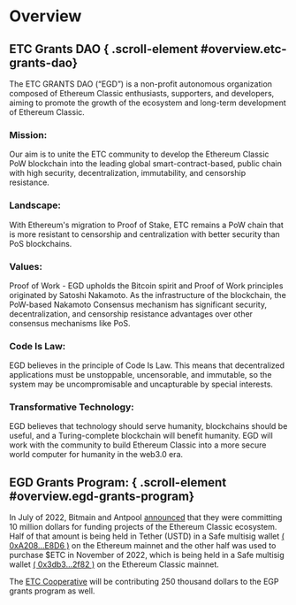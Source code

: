 # Overview

## ETC Grants DAO { .scroll-element #overview.etc-grants-dao}

The ETC GRANTS DAO (“EGD”) is a non-profit autonomous organization composed of Ethereum Classic enthusiasts, supporters, and developers, aiming to promote the growth of the ecosystem and long-term development of Ethereum Classic.

### Mission:

Our aim is to unite the ETC community to develop the Ethereum Classic PoW blockchain into the leading global smart-contract-based, public chain with high security, decentralization, immutability, and censorship resistance.

### Landscape: 

With Ethereum's migration to Proof of Stake, ETC remains a PoW chain that is more resistant to censorship and centralization with better security than PoS blockchains. 

### Values:

Proof of Work - EGD upholds the Bitcoin spirit and Proof of Work principles originated by Satoshi Nakamoto. As the infrastructure of the blockchain, the PoW-based Nakamoto Consensus mechanism has significant security, decentralization, and censorship resistance advantages over other consensus mechanisms like PoS.

### Code Is Law:

EGD believes in the principle of Code Is Law. This means that decentralized applications must be unstoppable, uncensorable, and immutable, so the system may be uncompromisable and uncapturable by special interests.

### Transformative Technology:

EGD believes that technology should serve humanity, blockchains should be useful, and a Turing-complete blockchain will benefit humanity. EGD will work with the community to build Ethereum Classic into a more secure world computer for humanity in the web3.0 era.

## EGD Grants Program: { .scroll-element #overview.egd-grants-program}

In July of 2022, Bitmain and Antpool [announced](https://www.coindesk.com/business/2022/07/26/antpool-supports-ethereum-classic-ecosystem-with-10m-investment/) that they were committing 10 million dollars for funding projects of the Ethereum Classic ecosystem. Half of that amount is being held in Tether (USTD) in a Safe multisig wallet [( 0xA208...E8D6 )](https://app.safe.global/eth:0xA208013A926718B43A6609e29691783833dcE8D6/balances) on the Ethereum mainnet and the other half was used to purchase $ETC in November of 2022, which is being held in a Safe multisig wallet [( 0x3db3...2f82 )](https://multisig.etccooperative.org/app/ETC:0x3db3D728B8783656b83c3cB8eDc1481eC3c62f82/balances) on the Ethereum Classic mainnet.

The [ETC Cooperative](https://etccooperative.org/) will be contributing 250 thousand dollars to the EGP grants program as well.
